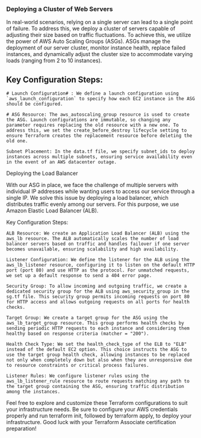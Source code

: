 ### Deploying a Cluster of Web Servers

In real-world scenarios, relying on a single server can lead to a single point of failure. To address this, we deploy a cluster of servers capable of adjusting their size based on traffic fluctuations. To achieve this, we utilize the power of AWS Auto Scaling Groups (ASGs). ASGs manage the deployment of our server cluster, monitor instance health, replace failed instances, and dynamically adjust the cluster size to accommodate varying loads (ranging from 2 to 10 instances).

## Key Configuration Steps:

    # Launch Configuration# : We define a launch configuration using `aws_launch_configuration` to specify how each EC2 instance in the ASG should be configured.

    # ASG Resource: The aws_autoscaling_group resource is used to create the ASG. Launch configurations are immutable, so changing any parameter requires replacing the old resource with a new one. To address this, we set the create_before_destroy lifecycle setting to ensure Terraform creates the replacement resource before deleting the old one.

    Subnet Placement: In the data.tf file, we specify subnet_ids to deploy instances across multiple subnets, ensuring service availability even in the event of an AWS datacenter outage.

Deploying the Load Balancer

With our ASG in place, we face the challenge of multiple servers with individual IP addresses while wanting users to access our service through a single IP. We solve this issue by deploying a load balancer, which distributes traffic evenly among our servers. For this purpose, we use Amazon Elastic Load Balancer (ALB).

Key Configuration Steps:

    ALB Resource: We create an Application Load Balancer (ALB) using the aws_lb resource. The ALB automatically scales the number of load balancer servers based on traffic and handles failover if one server becomes unavailable, ensuring scalability and high availability.

    Listener Configuration: We define the listener for the ALB using the aws_lb_listener resource, configuring it to listen on the default HTTP port (port 80) and use HTTP as the protocol. For unmatched requests, we set up a default response to send a 404 error page.

    Security Group: To allow incoming and outgoing traffic, we create a dedicated security group for the ALB using aws_security_group in the sg.tf file. This security group permits incoming requests on port 80 for HTTP access and allows outgoing requests on all ports for health checks.

    Target Group: We create a target group for the ASG using the aws_lb_target_group resource. This group performs health checks by sending periodic HTTP requests to each instance and considering them healthy based on response criteria (matcher = "200").

    Health Check Type: We set the health_check_type of the ELB to "ELB" instead of the default EC2 option. This choice instructs the ASG to use the target group health check, allowing instances to be replaced not only when completely down but also when they are unresponsive due to resource constraints or critical process failures.

    Listener Rules: We configure listener rules using the aws_lb_listener_rule resource to route requests matching any path to the target group containing the ASG, ensuring traffic distribution among the instances.

Feel free to explore and customize these Terraform configurations to suit your infrastructure needs. Be sure to configure your AWS credentials properly and run terraform init, followed by terraform apply, to deploy your infrastructure. Good luck with your Terraform Associate certification preparation!